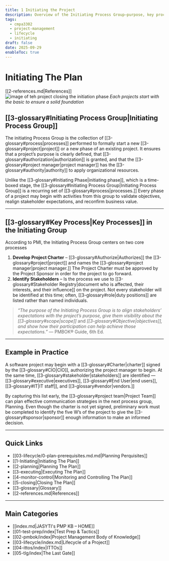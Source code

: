 ```yaml
---
title: 1 Initiating the Project
description: Overview of the Initiating Process Group—purpose, key processes, and examples in practice.
tags:
  - cmpa3302
  - project-management
  - lifecycle
  - initiating
draft: false
date: 2025-09-29
enableToc: true
---
```


# Initiating The Plan
 [[2-references.md|References]]
![image of teh project closing the initiation phase](init.jpg)
*Each projects start with the basic to ensure a solid foundation*
## [[3-glossary#Initiating Process Group|Initiating Process Group]]
The initiating Process Group is the collection of [[3-glossary#process|processes]] performed to formally start a new [[3-glossary#project|project]] or a new phase of an existing project. It ensures that a project’s purpose is clearly defined, that [[3-glossary#authorization|authorization]] is granted, and that the [[3-glossary#project manager|project manager]] has the [[3-glossary#authority|authority]] to apply organizational resources.

Unlike the [[3-glossary#Initiating Phase|initiating phase]], which is a time-boxed stage, the [[3-glossary#Initiating Process Group|Initiating Process Group]] is a recurring set of [[3-glossary#process|processes.]] Every phase of a project may begin with activities from this group to validate objectives, realign stakeholder expectations, and reconfirm business value. 

---

## [[3-glossary#Key Process|Key Processes]] in the Initiating Group
According to PMI, the Initiating Process Group centers on two core processes

1. **Develop Project Charter** – [[3-glossary#Authorize|Authorizes]] the [[3-glossary#project|project]] and names the [[3-glossary#project manager|project manager.]] The Project Charter must be approved by the Project Sponsor in order for the project to go forward.  
2. **Identify Stakeholders** – Is the process we use to [[3-glossary#Stakeholder Registry|document who is affected, their interests, and their influence]] on the project. Not every stakeholder will be identified at this time; often, [[3-glossary#role|duty positions]] are listed rather than named individuals.

> *“The purpose of the Initiating Process Group is to align stakeholders’ expectations with the project’s purpose, give them visibility about the* *[[3-glossary#scope|scope]]* and *[[3-glossary#Objective|objectives]], and show how their participation can help achieve those expectations.”* — PMBOK® Guide, 6th Ed. 
---

## Example in Practice
A software project may begin with a [[3-glossary#Charter|charter]] signed by the [[3-glossary#CIO|CIO]], authorizing the project manager to begin. At the same time, [[3-glossary#stakeholder|stakeholders]] are identified — [[3-glossary#executive|executives]], [[3-glossary#End User|end users]], [[3-glossary#IT|IT staff]], and [[3-glossary#vendor|vendors.]]  

By capturing this list early, the [[3-glossary#project team|Project Team]] can plan effective communication strategies in the next process group, Planning. Even though the charter is not yet signed, preliminary work must be completed to identify the five W’s of the project to give the [[3-glossary#sponsor|sponsor]] enough information to make an informed decision.

---
## Quick Links

- [[03-lifecycle/0-plan-prerequisites.md.md|Planning Perquisites]]
- [[1-Initiating|Initiating The Plan]]
- [[2-planning|Planning The Plan]]
- [[3-executing|Executing The Plan]]
- [[4-monitor-control|Monitoring and Controlling The Plan]]
- [[5-closing|Closing The Plan]]
- [[3-glossary|Glossary]]
- [[2-references.md|References]]

---
## Main Categories
- [[index.md|JASYTI's PMP KB – HOME]]
- [[01-test-prep/index|Test Prep & Tactics]]
- [[02-pmbok/index|Project Management Body of Knowledge]]
- [[03-lifecycle/index.md|Lifecycle of a Project]]
- [[04-ittos/index|ITTOs]]
- [[05-tlg/index|The Last Gate]]